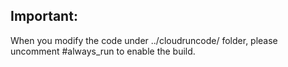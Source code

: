 
## Important: 

   When you modify the code under ../cloudruncode/ folder, please uncomment #always_run to enable
   the build.

